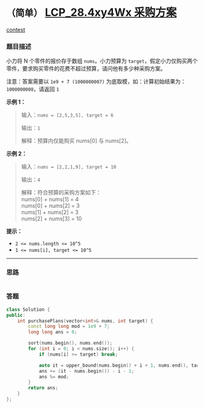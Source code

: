 # `（简单）` [LCP_28.4xy4Wx 采购方案](https://leetcode-cn.com/problems/4xy4Wx/)

[contest](https://leetcode-cn.com/contest/season/2021-spring/problems/4xy4Wx/)

### 题目描述
<div class="css-1708ckn" style="padding: 0px; margin: 13px 0px;"><p>小力将 N 个零件的报价存于数组 <code>nums</code>。小力预算为 <code>target</code>，假定小力仅购买两个零件，要求购买零件的花费不超过预算，请问他有多少种采购方案。</p>
<p>注意：答案需要以 <code>1e9 + 7 (1000000007)</code> 为底取模，如：计算初始结果为：<code>1000000008</code>，请返回 <code>1</code></p>
<p><strong>示例 1：</strong></p>
<blockquote>
<p>输入：<code>nums = [2,5,3,5], target = 6</code></p>
<p>输出：<code>1</code></p>
<p>解释：预算内仅能购买 nums[0] 与 nums[2]。</p>
</blockquote>
<p><strong>示例 2：</strong></p>
<blockquote>
<p>输入：<code>nums = [2,2,1,9], target = 10</code></p>
<p>输出：<code>4</code></p>
<p>解释：符合预算的采购方案如下：<br>
nums[0] + nums[1] = 4<br>
nums[0] + nums[2] = 3<br>
nums[1] + nums[2] = 3<br>
nums[2] + nums[3] = 10</p>
</blockquote>
<p><strong>提示：</strong></p>
<ul>
<li><code>2 &lt;= nums.length &lt;= 10^5</code></li>
<li><code>1 &lt;= nums[i], target &lt;= 10^5</code></li>
</ul>
</div>

---
### 思路
```
```



### 答题
``` C++
class Solution {
public:
    int purchasePlans(vector<int>& nums, int target) {
        const long long mod = 1e9 + 7;
        long long ans = 0;

        sort(nums.begin(), nums.end());
        for (int i = 0; i < nums.size(); i++) {
            if (nums[i] >= target) break;

            auto it = upper_bound(nums.begin() + i + 1, nums.end(), target - nums[i]);
            ans += (it - nums.begin()) - i - 1;
            ans %= mod;
        }
        return ans;
    }
};
```




